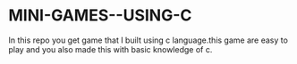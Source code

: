 # MINI-GAMES--USING-C
In this repo you get game that I built using c language.this game are easy to play and you also made this with basic knowledge of c.
